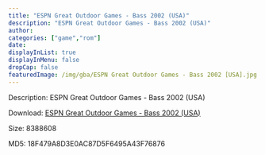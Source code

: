 ```yaml
---
title: "ESPN Great Outdoor Games - Bass 2002 (USA)"
description: "ESPN Great Outdoor Games - Bass 2002 (USA)"
author: 
categories: ["game","rom"]
date: 
displayInList: true
displayInMenu: false
dropCap: false
featuredImage: /img/gba/ESPN Great Outdoor Games - Bass 2002 [USA].jpg
---
```


Description: ESPN Great Outdoor Games - Bass 2002 (USA)

Download: <a style="text-decoration:underline;" href="https://mega.nz/#!PKBgwC4K!PRtkT_E3Af9sNzWiENEpQViiT2FK-n7ki85KoOGeSRo" target = "_blank" rel = "nofollow" > ESPN Great Outdoor Games - Bass 2002 (USA)</a>

Size: 8388608

MD5: 18F479A8D3E0AC87D5F6495A43F76876

